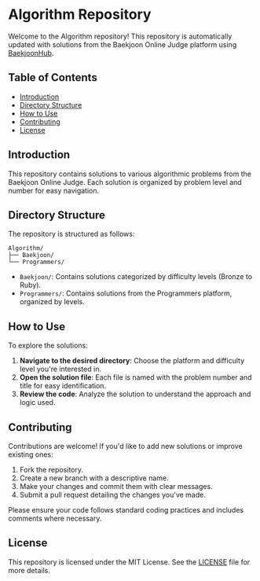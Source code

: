 # Algorithm Repository

Welcome to the Algorithm repository! This repository is automatically updated with solutions from the Baekjoon Online Judge platform using [BaekjoonHub](https://github.com/BaekjoonHub/BaekjoonHub).

## Table of Contents

- [Introduction](#introduction)
- [Directory Structure](#directory-structure)
- [How to Use](#how-to-use)
- [Contributing](#contributing)
- [License](#license)

## Introduction

This repository contains solutions to various algorithmic problems from the Baekjoon Online Judge. Each solution is organized by problem level and number for easy navigation.

## Directory Structure

The repository is structured as follows:

```
Algorithm/
├── Baekjoon/
└── Programmers/
```

- `Baekjoon/`: Contains solutions categorized by difficulty levels (Bronze to Ruby).
- `Programmers/`: Contains solutions from the Programmers platform, organized by levels.

## How to Use

To explore the solutions:

1. **Navigate to the desired directory**: Choose the platform and difficulty level you're interested in.
2. **Open the solution file**: Each file is named with the problem number and title for easy identification.
3. **Review the code**: Analyze the solution to understand the approach and logic used.

## Contributing

Contributions are welcome! If you'd like to add new solutions or improve existing ones:

1. Fork the repository.
2. Create a new branch with a descriptive name.
3. Make your changes and commit them with clear messages.
4. Submit a pull request detailing the changes you've made.

Please ensure your code follows standard coding practices and includes comments where necessary.

## License

This repository is licensed under the MIT License. See the [LICENSE](LICENSE) file for more details.
